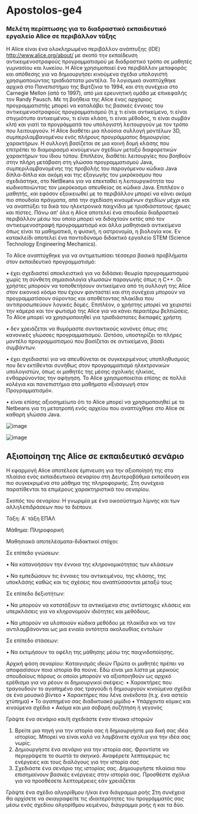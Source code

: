 # Apostolos-ge4

### Μελέτη περίπτωσης για το διαδραστικό εκπαιδευτικό εργαλείο Alice σε περιβάλλον τάξης

H Alice είναι  ένα ολοκληρωμένο περιβάλλον ανάπτυξης (IDE) http://www.alice.org/about/ με σκοπό την εκπαίδευση αντικειμενοστραφούς προγραμματισμού με διαδραστικό τρόπο σε μαθητές γυμνασίου και λυκείου. Η Alice χρησιμοποιεί ένα περιβάλλον μεταφοράς και απόθεσης για να δημιουργήσει κινούμενα σχέδια υπολογιστή χρησιμοποιώντας τρισδιάστατα μοντέλα. Το λογισμικό αναπτύχθηκε αρχικά στο Πανεπιστήμιο της Βιρτζίνια το 1994,  και στη συνέχεια στο Carnegie Mellon (από το 1997), από μια ερευνητική ομάδα με επικεφαλής τον Randy Pausch. Με τη βοήθεια της Alice ένας αρχάριος προγραμματιστής μπορεί να καταλάβει τις βασικές έννοιες του αντικειμενοστραφούς προγραμματισμού (π.χ τι είναι αντικείμενο, τι είναι στιγμιότυπο αντικειμένου, τι είναι κλάση, τι είναι μέθοδος, τι είναι συμβάν κλπ) και γιατί τα προγράμματά του υπολογιστή λειτουργούν με τον τρόπο που λειτουργούν. Η Alice διαθέτει μια πλούσια συλλογή μοντέλων 3D, συμπεριλαμβανομένου ενός πλήρους προγράμματος δημιουργίας χαρακτήρων. Η συλλογή βασίζεται σε μια κοινή δομή κλάσης που επιτρέπει το  διαμοιρασμό κινούμενων σχεδίων μεταξύ διαφορετικών χαρακτήρων του ίδιου τύπου. Επιπλέον, διαθέτει λειτουργίες που βοηθούν στην πλήρη μετάβαση στη γλώσσα προγραμματισμού Java, συμπεριλαμβανομένης της προβολής του παραγόμενου κώδικα Java δίπλα-δίπλα και ακόμη και της εξαγωγής του μικρόκοσμου που σχεδιάστηκε, στο NetBeans  για να επεκταθεί η λειτουργικότητα του κωδικοποιώντας τον μικρόκοσμο απευθείας σε κώδικα Java. Επιπλέον o μαθητής, και εφόσον εξοικειωθεί με το περιβάλλον μπορεί να κάνει ακόμα πιο σπουδαία πράγματα, από την σχεδίαση κινουμένων σχεδίων μέχρι και να αναπτύξει τα δικά του ηλεκτρονικά παιχνίδια με τρισδιάστατους ήρωες και πίστες. Πάνω απ’ όλα η Alice αποτελεί ένα σπουδαίο διαδραστικό περιβάλλον μέσω του οποίο μπορεί να διδαχτούν εκτός από τον αντικειμενοστραφή προγραμματισμό  και άλλα μαθησιακά αντικείμενα όπως είναι τα μαθηματικά, η φυσική, η αστρονομία, η βιολογία κοκ. Εν κατακλείδι αποτελεί ένα παντοδύναμο διδακτικό εργαλείο STEM (Science Technology Engineering Mechanics).

Το Alice αναπτύχθηκε για να αντιμετωπίσει τέσσερα βασικά προβλήματα στον εκπαιδευτικό προγραμματισμό:

•	 έχει σχεδιαστεί αποκλειστικά για να διδάσκει θεωρία προγραμματισμού χωρίς τη σύνθετη σημασιολογία γλωσσών παραγωγής όπως η C++. Οι χρήστες μπορούν να τοποθετήσουν αντικείμενα από τη 
   συλλογή της Alice στον εικονικό κόσμο που έχουν φανταστεί και στη συνέχεια μπορούν να προγραμματίσουν σύροντας και αποθέτοντας πλακίδια που αντιπροσωπεύουν λογικές δομές. Επιπλέον, ο 
   χρήστης μπορεί να χειριστεί την κάμερα και τον φωτισμό της Alice για να κάνει περαιτέρω βελτιώσεις. Το Alice μπορεί να χρησιμοποιηθεί για τρισδιάστατες διεπαφές χρήστη.

•	  δεν χρειάζεται να θυμόμαστε συντακτικούς κανόνες όπως στις κανονικές γλώσσες προγραμματισμού. Ωστόσο, υποστηρίζει το πλήρες μοντέλο προγραμματισμού που βασίζεται σε αντικείμενα, 
    βάσει συμβάντων.

•	  έχει σχεδιαστεί για να απευθύνεται σε συγκεκριμένους υποπληθυσμούς που δεν εκτίθενται συνήθως στον προγραμματισμό ηλεκτρονικών υπολογιστών, όπως οι μαθητές της μέσης σχολικής 
    ηλικίας, ενθαρρύνοντας την αφήγηση. Το Alice χρησιμοποιείται επίσης σε πολλά κολέγια και πανεπιστήμια στα μαθήματα «Εισαγωγή στον Προγραμματισμό».

•	 είναι επίσης αξιοσημείωτο ότι το Alice μπορεί να χρησιμοποιηθεί με το Netbeans για τη μετατροπή ενός αρχείου  που αναπτύχθηκε στο Alice σε καθαρή γλώσσα Java.


![image](https://github.com/SDY60-2023/Apostolos-ge4/assets/146770489/774ccd47-4ec0-46d9-9791-ad7fa13b3363)


![image](https://github.com/SDY60-2023/Apostolos-ge4/assets/146770489/34627e95-ba28-4125-8463-82e7c3d6aaf0)

## Αξιοποίηση της Alice σε εκπαιδευτικό σενάριο 
Η εφαρμογή Alice αποτέλεσε έμπνευση για την αξιοποίησή της στα πλαίσια ενός εκπαιδευτικού σεναρίου στη Δευτεροβάθμια εκπαίδευση και πιο συγκεκριμένα στο μάθημα της πληροφορικής. Στη συνέχεια παρατίθενται τα επιμέρους χαρακτηριστικά του σεναρίου. 

Σκοπός του σεναρίου: Η γνωριμία με ένα οικοσύστημα λίμνης και των αλληλεπιδράσεων που το διέπουν. 

Τάξη: Α΄ τάξη ΕΠΑΛ

Μάθημα: Πληροφορική

Μαθησιακά αποτελέσματα-διδακτικοί στόχοι: 

Σε επίπεδο γνώσεων: 

   •	Να κατανοήσουν την έννοια της κληρονομικότητας των κλάσεων 

   •	Να εμπεδώσουν  τις έννοιες του αντικειμένου, της κλάσης, της υποκλάσης καθώς και τις σχέσεις που αναπτύσσονται μεταξύ τους 

Σε επίπεδο δεξιοτήτων: 

   •	Να μπορούν να κατατάξουν τα αντικείμενα στις αντίστοιχες κλάσεις και υπερκλάσεις για να κληρονομούν ιδιότητες και μεθόδους.

   •	Να μπορούν να υλοποιούν κώδικα μεθόδου με πλακίδια και να τον αντιλαμβάνονται ως μια ενιαία οντότητα ακολουθίας εντολών 

Σε επίπεδο στάσεων: 

   •	Να εκτιμήσουν τα οφέλη της μάθησης μέσω της παιχνιδοποίησης. 

Αρχική φάση σεναρίου: Καταιγισμός ιδεών
Πρώτα οι μαθητές πρέπει να αποφασίσουν ποια ιστορία θα  πούνε. Εδώ είναι μια λίστα με μερικούς σπουδαίους πόρους οι οποίοι μπορούν να αξιοποιηθούν ως αρχικό ερέθισμα για να ρέουν οι δημιουργικοί σκέψεις:
•	Χαρακτήρες που τραγουδούν το αγαπημένο σας τραγούδι ή δημιουργούν κινούμενα σχέδια σε ένα μουσικό βίντεο
•	Χαρακτήρες που λένε ανέκδοτα (π.χ. ένα αστείο χτύπημα)
•	Το αγαπημένο σας διαδικτυακό μιμίδιο
•	Υπάρχοντα κόμικς και κινούμενα σχέδια
•	Ακόμα και μια σοβαρή συζήτηση ή γεγονός

Γράψτε ένα σενάριο και/ή σχεδιάστε έναν πίνακα ιστοριών
1.	Βρείτε μια πηγή για την ιστορία σας ή δημιουργήστε μια δική σας ιδέα ιστορίας. Μπορεί να είναι καλό να λαμβάνετε σχόλια για την ιδέα σας νωρίς. 
2.	Δημιουργήστε ένα σενάριο για την ιστορία σας. Φροντίστε να περιγράψετε το σωστά το σκηνικό. Αναφέρετε λεπτομερώς τις ενέργειες και τους διαλόγους για την ιστορία σας
3.	Σχεδιάστε ένα σενάριο της ιστορίας σας. Δημιουργήστε πλαίσια που επισημαίνουν βασικές ενέργειες στην ιστορία σας. Προσθέστε σχόλια για να προσθέσετε λεπτομέρειες εάν χρειάζεται

Γράψτε ένα σχέδιο αλγορίθμου ή/και ένα διάγραμμα ροής
Στη συνέχεια θα αρχίσετε να σκιαγραφείτε τις ιδιαιτερότητες του προγράμματός σας μέσω ενός σχεδίου αλγορίθμου κειμένου, διάγραμμα ροής ή και τα δύο.


